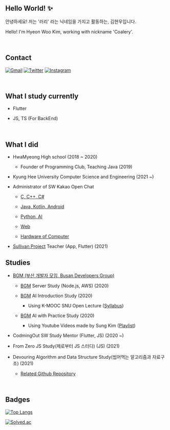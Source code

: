 ## Hello World! ✨

안녕하세요! 저는 '러리' 라는 닉네임을 가지고 활동하는, 김현우입니다.

Hello! I'm Hyeon Woo Kim, working with nickname 'Coalery'.

<br>

## Contact

[![Gmail](https://img.shields.io/badge/Gmail-D14836?style=for-the-badge&logo=gmail&logoColor=white)](mailto:doralife12@gmail.com)
[![Twitter](https://img.shields.io/badge/Twitter-1DA1F2?style=for-the-badge&logo=twitter&logoColor=white)](https://twitter.com/_Coalery)
[![Instagram](https://img.shields.io/badge/Instagram-E4405F?style=for-the-badge&logo=instagram&logoColor=white)](https://www.instagram.com/__Coalery/)

<br>

## What I study currently

- Flutter

- JS, TS (For BackEnd)

<br>

## What I did

- HwaMyeong High school (2018 ~ 2020)

  - Founder of Programming Club, Teaching Java (2019)

- Kyung Hee University Computer Science and Engineering (2021 ~)

- Administrator of SW Kakao Open Chat

  - [C, C++, C#](https://open.kakao.com/o/ghFjlzr)
  
  - [Java, Kotlin, Android](https://open.kakao.com/o/goAvtbOb)
  
  - [Python, AI](https://open.kakao.com/o/gWvnqvF)

  - [Web](https://open.kakao.com/o/gm2yL8kb)
  
  - [Hardware of Computer](https://open.kakao.com/o/gEI0jymb)

- [Sullivan Project](https://sullivanproject.io/) Teacher (App, Flutter) (2021)

## Studies

- [BGM (부산 개발자 모임, Busan Developers Group)](https://github.com/BusanDevelopers)

  - [BGM](https://github.com/BusanDevelopers) Server Study (Node.js, AWS) (2020)

  - [BGM](https://github.com/BusanDevelopers) AI Introduction Study (2020)
  
    - Using K-MOOC SNU Open Lecture ([Syllabus](http://www.kmooc.kr/courses/course-v1:SNUk+SNU048_011k+2020_T2/ff08711ee4d84c348aa0423ac5024a4c/))
 
  - [BGM](https://github.com/BusanDevelopers) AI with Practice Study (2020)

    - Using Youtube Videos made by Sung Kim ([Playlist](https://www.youtube.com/playlist?list=PLlMkM4tgfjnLSOjrEJN31gZATbcj_MpUm))

- CodmingOut SW Study Mentor (Flutter, JS) (2020 ~)

- From Zero JS Study(제로부터 JS 스터디) (JS) (2021)

- Devouring Algorithm and Data Structure Study(씹어먹는 알고리즘과 자료구조) (2021)

  - [Related Github Repository](https://github.com/devouring-algorithm-ds/algorithm-study-s1)

<br>

## Badges

[![Top Langs](https://github-readme-stats.vercel.app/api/top-langs/?username=Coalery&layout=compact&langs_count=10)](https://github.com/Coalery)

[![Solved.ac](http://mazassumnida.wtf/api/generate_badge?boj=doralife12)](https://solved.ac/doralife12)

